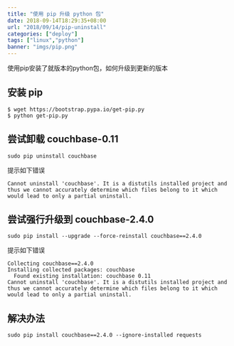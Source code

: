 ```yaml
---
title: "使用 pip 升级 python 包"
date: 2018-09-14T18:29:35+08:00
url: "2018/09/14/pip-uninstall"
categories: ["deploy"]
tags: ["linux","python"]
banner: "imgs/pip.png"
---
```


使用pip安装了就版本的python包，如何升级到更新的版本

<!--more-->

## 安装 pip
```
$ wget https://bootstrap.pypa.io/get-pip.py
$ python get-pip.py
```

## 尝试卸载 couchbase-0.11
```
sudo pip uninstall couchbase
```
提示如下错误
```
Cannot uninstall 'couchbase'. It is a distutils installed project and thus we cannot accurately determine which files belong to it which would lead to only a partial uninstall.
```

## 尝试强行升级到 couchbase-2.4.0
```
sudo pip install --upgrade --force-reinstall couchbase==2.4.0
```
提示如下错误
```
Collecting couchbase==2.4.0
Installing collected packages: couchbase
  Found existing installation: couchbase 0.11
Cannot uninstall 'couchbase'. It is a distutils installed project and thus we cannot accurately determine which files belong to it which would lead to only a partial uninstall.
```

## 解决办法
```
sudo pip install couchbase==2.4.0 --ignore-installed requests
```
<!--more-->
